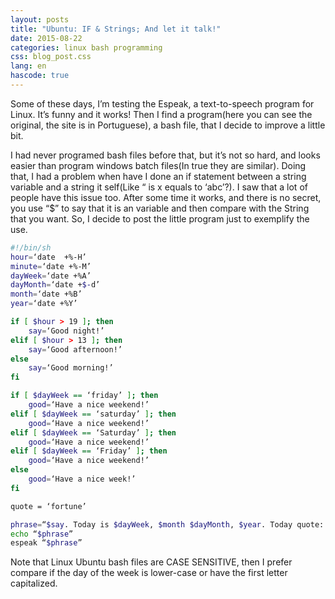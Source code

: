 ```yaml
---
layout: posts
title: "Ubuntu: IF & Strings; And let it talk!"
date: 2015-08-22
categories: linux bash programming
css: blog_post.css
lang: en
hascode: true
---
```


Some of these days, I’m testing the Espeak, a text-to-speech program for Linux. It’s funny and it works! Then I find a program(here you can see the original, the site is in Portuguese), a bash file, that I decide to improve a little bit.<!--break-->

I had never programed bash files before that, but it’s not so hard, and looks easier than program windows batch files(In true they are similar). Doing that, I had a problem when have I done an if statement between a string variable and a string it self(Like “ is x equals to ‘abc’?). I saw that a lot of people have this issue too. After some time it works, and there is no secret, you use “$” to say that it is an variable and then compare with the String that you want. So, I decide to post the little program just to exemplify the use.

```bash
#!/bin/sh
hour=‘date  +%-H’
minute=‘date +%-M’
dayWeek=‘date +%A’
dayMonth=‘date +$-d’
month=‘date +%B’
year=‘date +%Y’

if [ $hour > 19 ]; then
	say=‘Good night!’
elif [ $hour > 13 ]; then
	say=‘Good afternoon!’
else
	say=‘Good morning!’
fi

if [ $dayWeek == ‘friday’ ]; then
	good=‘Have a nice weekend!’
elif [ $dayWeek == ‘saturday’ ]; then
	good=‘Have a nice weekend!’
elif [ $dayWeek == ‘Saturday’ ]; then
	good=‘Have a nice weekend!’
elif [ $dayWeek == ‘Friday’ ]; then
	good=‘Have a nice weekend!’
else
	good=‘Have a nice week!’
fi

quote = ‘fortune’

phrase=“$say. Today is $dayWeek, $month $dayMonth, $year. Today quote: $quote.”
echo “$phrase”
espeak “$phrase”
```

Note that Linux Ubuntu bash files are CASE SENSITIVE, then I prefer compare if the day of the week is lower-case or have the first letter capitalized.
